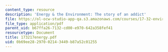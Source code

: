 ```yaml
---
content_type: resource
description: 'Energy & the Environment: The story of an addict'
file: https://ol-ocw-studio-app-qa.s3.amazonaws.com/courses/17-32-environmental-politics-and-policy-spring-2003/0b69ee28297002143449b87a52c01255_173217energy.pdf
file_type: application/pdf
parent_uid: b67ffa26-7132-cd00-e970-642a358fef41
resourcetype: Document
title: 173217energy.pdf
uid: 0b69ee28-2970-0214-3449-b87a52c01255
---
```

